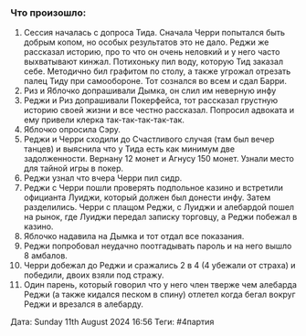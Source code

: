 ### Что произошло:
1. Сессия началась с допроса Тида. Сначала Черри попытался быть добрым копом, но особых результатов это не дало. Реджи же рассказал историю, про то что он очень неловкий и у него часто выхватывают кинжал. Потихоньку пил воду, которую Тид заказал себе. Методично бил графитом по столу, а также угрожал отрезать палец Тиду при самообороне. Тот сознался во всем и сдал Барри.
2. Риз и Яблочко допрашивали Дымка, он слил им неверную инфу
3. Реджи и Риз допрашивали Покерфейса, тот рассказал грустную историю своей жизни и все честно рассказал. Попросил адвоката и ему привели клерка так-так-так-так-так.
4. Яблочко опросила Сэру.
5. Реджи и Черри сходили до Счастливого случая (там был вечер танцев) и выяснила что у Тида есть как минимум две задолженности. Вернану 12 монет и Агнусу 150 монет. Узнали место для тайной игры в покер.
6. Реджи узнал что вчера Черри пил сидр.
7. Реджи с Черри пошли проверять подпольное казино и встретили официанта Луиджи, который должен был донести инфу. Затем разделились. Черри с плащом Реджи, c Луиджи и алебардой пошел на рынок, где Луиджи передал записку торговцу, а Реджи побежал в казино.
8. Яблочко надавила на Дымка и тот отдал все показания.
9. Реджи попробовал неудачно поотгадывать пароль и на него вышло 8 амбалов.
10. Черри добежал до Реджи и сражались 2 в 4 (4 убежали от страха) и победили, двоих взяли под стражу.
11. Один парень, который говорил что у него член тверже чем алебарда Реджи (а также кидался песком в спину) отлетел когда бегал вокруг Реджи и врезался в алебарду.

Дата: Sunday 11th August 2024 16:56
Теги: #4партия

